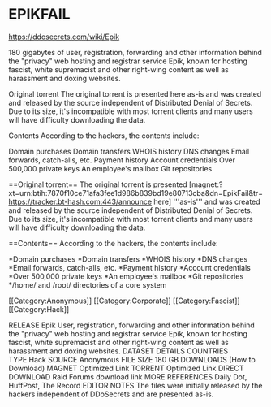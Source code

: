 # EPIKFAIL

https://ddosecrets.com/wiki/Epik

180 gigabytes of user, registration, forwarding and other information behind the "privacy" web hosting and registrar service Epik, known for hosting fascist, white supremacist and other right-wing content as well as harassment and doxing websites.

Original torrent
The original torrent is presented here as-is and was created and released by the source independent of Distributed Denial of Secrets. Due to its size, it's incompatible with most torrent clients and many users will have difficulty downloading the data.

Contents
According to the hackers, the contents include:

Domain purchases
Domain transfers
WHOIS history
DNS changes
Email forwards, catch-alls, etc.
Payment history
Account credentials
Over 500,000 private keys
An employee's mailbox
Git repositories



==Original torrent==
The original torrent is presented [magnet:?xt=urn:btih:7870f10ce71afa3fee1d986b839bd19e80713cba&dn=EpikFail&tr=https://tracker.bt-hash.com:443/announce here] '''as-is''' and was created and released by the source independent of Distributed Denial of Secrets. Due to its size, it's incompatible with most torrent clients and many users will have difficulty downloading the data. 

==Contents==
According to the hackers, the contents include:

*Domain purchases
*Domain transfers
*WHOIS history
*DNS changes
*Email forwards, catch-alls, etc.
*Payment history
*Account credentials
*Over 500,000 private keys
*An employee's mailbox
*Git repositories
*/home/ and /root/ directories of a core system

[[Category:Anonymous]]
[[Category:Corporate]]
[[Category:Fascist]]
[[Category:Hack]]



RELEASE
Epik
User, registration, forwarding and other information behind the "privacy" web hosting and registrar service Epik, known for hosting fascist, white supremacist and other right-wing content as well as harassment and doxing websites.
DATASET DETAILS
COUNTRIES	
TYPE	Hack
SOURCE	Anonymous
FILE SIZE	180 GB
DOWNLOADS (How to Download)
MAGNET	Optimized Link
TORRENT	Optimized Link
DIRECT DOWNLOAD	Raid Forums download link
MORE
REFERENCES
Daily Dot, HuffPost, The Record
EDITOR NOTES
The files were initially released by the hackers independent of DDoSecrets and are presented as-is.
